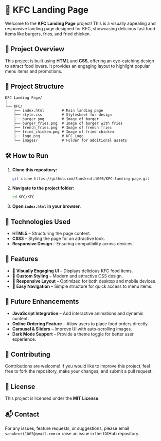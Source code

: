 # 🍗 KFC Landing Page

Welcome to the **KFC Landing Page** project! This is a visually appealing and responsive landing page designed for KFC, showcasing delicious fast food items like burgers, fries, and fried chicken.

## 🚀 Project Overview

This project is built using **HTML** and **CSS**, offering an eye-catching design to attract food lovers. It provides an engaging layout to highlight popular menu items and promotions.

## 📁 Project Structure

```
KFC Landing Page/
│
└── KFC/
    ├── index.html        # Main landing page
    ├── style.css         # Stylesheet for design
    ├── burger.png        # Image of burger
    ├── burger_fries.png  # Image of burger with fries
    ├── french_fries.png  # Image of french fries
    ├── fried_chicken.png # Image of fried chicken
    ├── logo.png          # KFC Logo
    └── images/           # Folder for additional assets
```

## 🛠️ How to Run

1. **Clone this repository:**  
   ```bash
   git clone https://github.com/Sanskruti1005/KFC-landing-page.git
   ```

2. **Navigate to the project folder:**  
   ```bash
   cd KFC/KFC
   ```

3. **Open `index.html` in your browser.**

## 🎨 Technologies Used

- **HTML5** – Structuring the page content.
- **CSS3** – Styling the page for an attractive look.
- **Responsive Design** – Ensuring compatibility across devices.

## 📌 Features

- 🍔 **Visually Engaging UI** – Displays delicious KFC food items.
- 🎨 **Custom Styling** – Modern and attractive CSS design.
- 📱 **Responsive Layout** – Optimized for both desktop and mobile devices.
- 🔗 **Easy Navigation** – Simple structure for quick access to menu items.

## 🚀 Future Enhancements

- **JavaScript Integration** – Add interactive animations and dynamic content.
- **Online Ordering Feature** – Allow users to place food orders directly.
- **Carousel & Sliders** – Improve UI with auto-scrolling images.
- **Dark Mode Support** – Provide a theme toggle for better user experience.

## 🤝 Contributing

Contributions are welcome! If you would like to improve this project, feel free to fork the repository, make your changes, and submit a pull request.

## 📜 License

This project is licensed under the **MIT License**.

## 📬 Contact

For any issues, feature requests, or suggestions, please email `sanakruti1005@gmail.com` or raise an issue in the GitHub repository.
